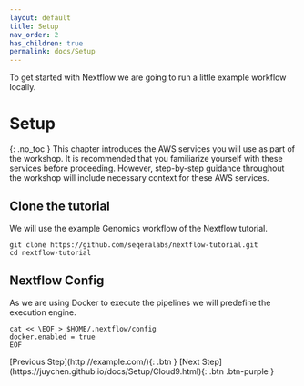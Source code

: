 ```yaml
---
layout: default
title: Setup
nav_order: 2
has_children: true
permalink: docs/Setup
---
```


To get started with Nextflow we are going to run a little example workflow locally.

# Setup
{: .no_toc }
This chapter introduces the AWS services you will use as part of the workshop. It is recommended that you familiarize yourself with these services before proceeding. However, step-by-step guidance throughout the workshop will include necessary context for these AWS services.

## Clone the tutorial

We will use the example Genomics workflow of the Nextflow tutorial.

```shell
git clone https://github.com/seqeralabs/nextflow-tutorial.git
cd nextflow-tutorial
```

## Nextflow Config

As we are using Docker to execute the pipelines we will predefine the execution engine.

```shell
cat << \EOF > $HOME/.nextflow/config
docker.enabled = true
EOF
```

<div class="code-example" markdown="1">
[Previous Step](http://example.com/){: .btn }
[Next Step](https://juychen.github.io/docs/Setup/Cloud9.html){: .btn .btn-purple }
</div>